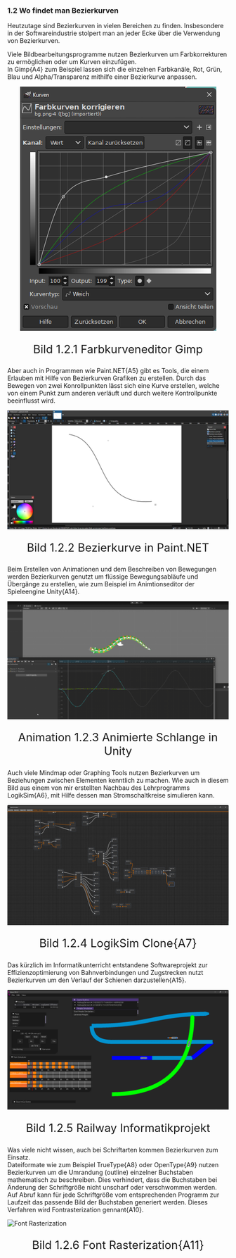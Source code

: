 ### 1.2 Wo findet man Bezierkurven

Heutzutage sind Bezierkurven in vielen Bereichen zu finden. Insbesondere in der Softwareindustrie stolpert man an jeder Ecke über die Verwendung von Bezierkurven.

Viele Bildbearbeitungsprogramme nutzen Bezierkurven um Farbkorrekturen zu ermöglichen oder um Kurven einzufügen. \
In Gimp{A4} zum Beispiel lassen sich die einzelnen Farbkanäle, Rot, Grün, Blau und Alpha/Transparenz mithilfe einer Bezierkurve anpassen. 

![Farbkurveneditor Gimp](../img/FarbkurvenkorrekturfensterGimp.png)
<p style="text-align: center; font-size: 1.6rem;">Bild 1.2.1 Farbkurveneditor Gimp</p>

Aber auch in Programmen wie Paint.NET{A5} gibt es Tools, die einem Erlauben mit Hilfe von Bezierkurven Grafiken zu erstellen. Durch das Bewegen von zwei Konrollpunkten lässt sich eine Kurve erstellen, welche von einem Punkt zum anderen verläuft und durch weitere Kontrollpunkte beeinflusst wird.

![Bezierkurve in Paint.NET](../img/BezierkurventoolPaintNet.png)
<p style="text-align: center; font-size: 1.6rem;">Bild 1.2.2 Bezierkurve in Paint.NET</p>


Beim Erstellen von Animationen und dem Beschreiben von Bewegungen werden Bezierkurven genutzt um flüssige Bewegungsabläufe und Übergänge zu erstellen, wie zum Beispiel im Animtionseditor der Spieleengine Unity{A14}.

![Animierte Schlange in Unity](../img/AnimationCurveSnakeVid.png)
<p style="text-align: center; font-size: 1.6rem;">Animation 1.2.3 Animierte Schlange in Unity</p>

Auch viele Mindmap oder Graphing Tools nutzen Bezierkurven um Beziehungen zwischen Elementen kenntlich zu machen. Wie auch in diesem Bild aus einem von mir erstellten Nachbau des Lehrprogramms LogikSim{A6}, mit Hilfe dessen man Stromschaltkreise simulieren kann.

![LogikSim Clone](../img/LogicSimulatorBezierConnectors.png)
<p style="text-align: center; font-size: 1.6rem;">Bild 1.2.4 LogikSim Clone{A7}</p>

Das kürzlich im Informatikunterricht entstandene Softwareprojekt zur Effizienzoptimierung von Bahnverbindungen und Zugstrecken nutzt Bezierkurven um den Verlauf der Schienen darzustellen{A15}.

![Railway Informatikprojekt](../img/RailwayDemoBezierTracks.png)
<p style="text-align: center; font-size: 1.6rem;">Bild 1.2.5 Railway Informatikprojekt</p>

Was viele nicht wissen, auch bei Schriftarten kommen Bezierkurven zum Einsatz. \
Dateiformate wie zum Beispiel TrueType{A8} oder OpenType{A9} nutzen Bezierkurven um die Umrandung (outline) einzelner Buchstaben mathematisch zu beschreiben. Dies verhindert, dass die Buchstaben bei Änderung der Schriftgröße nicht unscharf oder verschwommen werden. Auf Abruf kann für jede Schriftgröße vom entsprechenden Programm zur Laufzeit das passende Bild der Buchstaben generiert werden. Dieses Verfahren wird Fontrasterization gennant{A10}.

![Font Rasterization](https://docs.microsoft.com/en-us/typography/truetype/images/rast-image27.gif)
<p style="text-align: center; font-size: 1.6rem;">Bild 1.2.6 Font Rasterization{A11}</p>


<style>
    img{
        display: block;
        margin-left: auto;
        margin-right: auto;
    }
</style>
